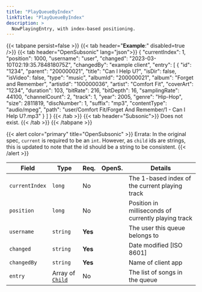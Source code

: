 ```yaml
---
title: "PlayQueueByIndex"
linkTitle: "PlayQueueByIndex"
description: >
  NowPlayingEntry, with index-based positioning.
---
```


{{< tabpane persist=false >}}
{{< tab header="**Example**:" disabled=true />}}
{{< tab header="OpenSubsonic" lang="json">}}
{
  "currentIndex": 1,
  "position": 1000,
  "username": "user",
  "changed": "2023-03-10T02:19:35.784818075Z",
  "changedBy": "example client",
  "entry": [
    {
      "id": "1234",
      "parent": "200000021",
      "title": "Can I Help U?",
      "isDir": false,
      "isVideo": false,
      "type": "music",
      "albumId": "200000021",
      "album": "Forget and Remember",
      "artistId": "100000036",
      "artist": "Comfort Fit",
      "coverArt": "1234",
      "duration": 103,
      "bitRate": 216,
      "bitDepth": 16,
      "samplingRate": 44100,
      "channelCount": 2,
      "track": 1,
      "year": 2005,
      "genre": "Hip-Hop",
      "size": 2811819,
      "discNumber": 1,
      "suffix": "mp3",
      "contentType": "audio/mpeg",
      "path": "user/Comfort Fit/Forget And Remember/1 - Can I Help U?.mp3"
    }
  ]
}
{{< /tab >}}
{{< tab header="Subsonic">}}
Does not exist.
{{< /tab >}}
{{< /tabpane >}}

{{< alert color="primary" title="OpenSubsonic" >}}
Errata: In the original spec, `current` is required to be an `int`.
However, as `child` ids are strings, this is updated to note that the id should be a string to be consistent.
{{< /alert >}}

| Field          | Type                         | Req.    | OpenS. | Details                                             |
| -------------- | ---------------------------- | ------- | ------ | --------------------------------------------------- |
| `currentIndex` | `long`                       | No      |        | The 1-based index of the current playing track      |
| `position`     | `long`                       | No      |        | Position in milliseconds of currently playing track |
| `username`     | `string`                     | **Yes** |        | The user this queue belongs to                      |
| `changed`      | `string`                     | **Yes** |        | Date modified [ISO 8601]                            |
| `changedBy`    | `string`                     | **Yes** |        | Name of client app                                  |
| `entry`        | Array of [`Child`](../child) | No      |        | The list of songs in the queue                      |
